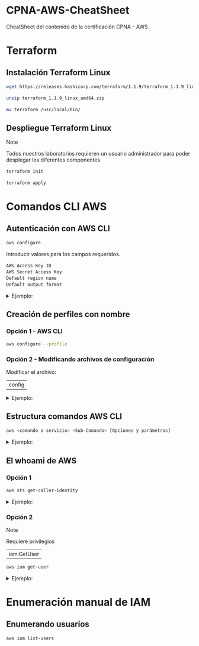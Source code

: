 # CPNA-AWS-CheatSheet
CheatSheet del contenido de la certificación CPNA - AWS
# Terraform
## Instalación Terraform Linux
```bash
wget https://releases.hashicorp.com/terraform/1.1.9/terraform_1.1.9_linux_amd64.zip
```
```bash
unzip terraform_1.1.9_linux_amd64.zip
```
```bash
mv terraform /usr/local/bin/
```
## Despliegue Terraform Linux

> [!Note]
> Todos nuestros laboratorios requieren un usuario administrador para poder desplegar los diferentes componentes
```bash
terraform init
```
```bash
terraform apply
```

# Comandos CLI AWS
## Autenticación con AWS CLI

```bash
aws configure
```
Introducir valores para los campos requeridos.
```bash
AWS Access Key ID
AWS Secret Access Key
Default region name
Default output format
```
<details>
  <summary>Ejemplo:</summary>

  <kbd>![alt text](image.png)</kbd>

</details>

## Creación de perfiles con nombre
### Opción 1 - AWS CLI
```bash
aws configure --profile
```
### Opción 2 - Modificando archivos de configuración
Modificar el archivo:
<table><tr><td>config</td></tr></table>

<details>
  <summary>Ejemplo:</summary>

  <kbd>![alt text](image-1.png)</kbd>

</details>

## Estructura comandos AWS CLI
```bash
aws <comando o servicio> <Sub-Comando> [Opciones y parámetros]
```
<details>
  <summary>Ejemplo:</summary>

  <kbd>![alt text](image-2.png)</kbd>

</details>

## El whoami de AWS
### Opción 1
```bash
aws sts get-caller-identity
```
<details>
  <summary>Ejemplo:</summary>

  <kbd>![alt text](image-3.png)</kbd>

</details>

### Opción 2 
> [!Note]
> Requiere privilegios <table><tr><td>iam:GetUser</td></tr></table>
```bash
aws iam get-user
```

<details>
  <summary>Ejemplo:</summary>

  <kbd>![alt text](image-4.png)</kbd>

</details>

# Enumeración manual de IAM
## Enumerando usuarios
```bash
aws iam list-users
```
```bash

```
```bash

```
```bash

```
```bash

```
```bash

```
```bash

```
```bash

```
```bash

```
```bash

```
```bash

```
```bash

```
```bash

```
```bash

```
```bash

```
```bash

```
```bash

```
```bash

```

